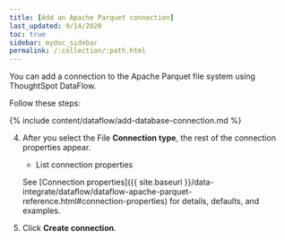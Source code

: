 ```yaml
---
title: [Add an Apache Parquet connection]
last_updated: 9/14/2020
toc: true
sidebar: mydoc_sidebar
permalink: /:collection/:path.html
---
```

You can add a connection to the Apache Parquet file system using ThoughtSpot DataFlow.

Follow these steps:

{% include content/dataflow/add-database-connection.md %}

4. After you select the File **Connection type**, the rest of the connection properties appear.


   * List connection properties

   See [Connection properties]({{ site.baseurl }}/data-integrate/dataflow/dataflow-apache-parquet-reference.html#connection-properties) for details, defaults, and examples.

5. Click **Create connection**.   
